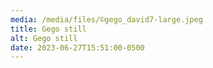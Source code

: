 ```yaml
---
media: /media/files/©gego_david7-large.jpeg
title: Gego still
alt: Gego still
date: 2023-06-27T15:51:00-0500
---
```

